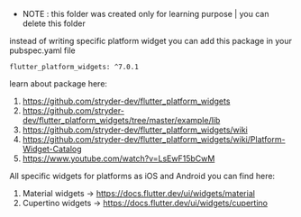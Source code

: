 * NOTE : this folder was created only for learning purpose | you can delete this folder

instead of writing specific platform widget you can add this package
in your pubspec.yaml file

    flutter_platform_widgets: ^7.0.1

learn about package here:

1. https://github.com/stryder-dev/flutter_platform_widgets
2. https://github.com/stryder-dev/flutter_platform_widgets/tree/master/example/lib
3. https://github.com/stryder-dev/flutter_platform_widgets/wiki
4. https://github.com/stryder-dev/flutter_platform_widgets/wiki/Platform-Widget-Catalog
5. https://www.youtube.com/watch?v=LsEwF15bCwM

All specific widgets for platforms as iOS and Android you can find here:

1. Material widgets -> https://docs.flutter.dev/ui/widgets/material
2. Cupertino widgets -> https://docs.flutter.dev/ui/widgets/cupertino